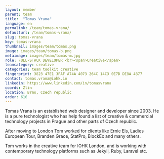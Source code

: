 ```yaml
---
layout: member
parent: team
title:  "Tomas Vrana"
language: en
permalink: /team/tomas-vrana/
defaulturl: /team/tomas-vrana/
slug: tomas-vrana
key: tomas-vrana
thumbnail: images/team/tomas.png
image: images/team/tomas-b.png
metaimage: images/team/tomas-m.jpg
role: FULL-STACK DEVELOPER <br><span>Creative</span>
teamcategory: creative
categories: team toolkit creative
fingerprint: 3823 47E1 3FAF A74A 4073 264C 14C3 0E7D DE8A 4377
contact: tomas.vrana@iohk.io
linkedin: https://www.linkedin.com/in/tomasvrana
coords: Zlin
location: Brno, Czech republic
order: 610
---
```

Tomas Vrana is an established web designer and developer since 2003. He is a pure technologist who has help found a list of creative & commercial technology projects in Prague and other parts of Czech republic.

After moving to London Tom worked for clients like Ernie Els, Ladies European Tour, Branden Grace, StatPro, BlockEx and many others.

Tom works in the creative team for IOHK London, and is working with contemporary technology platforms such as Jekyll, Ruby, Laravel etc.
